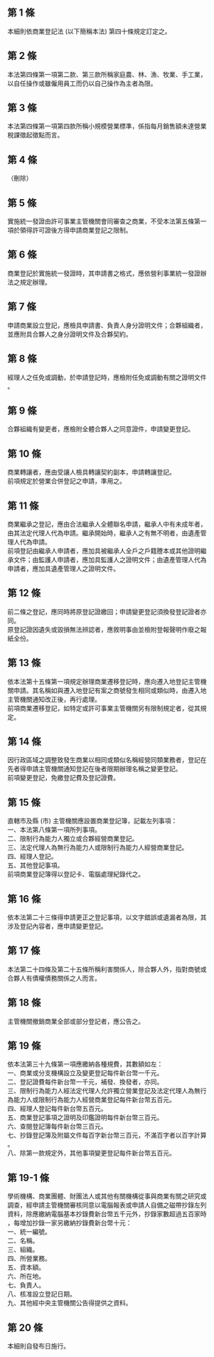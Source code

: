 第 1 條
-------
本細則依商業登記法 (以下簡稱本法) 第四十條規定訂定之。

第 2 條
-------
本法第四條第一項第二款、第三款所稱家庭農、林、漁、牧業、手工業，  
以自任操作或雖僱用員工而仍以自己操作為主者為限。

第 3 條
-------
本法第四條第一項第四款所稱小規模營業標準，係指每月銷售額未達營業  
稅課徵起徵點而言。

第 4 條
-------
（刪除）

第 5 條
-------
實施統一發證由許可事業主管機關會同審查之商業，不受本法第五條第一  
項於領得許可證後方得申請商業登記之限制。

第 6 條
-------
商業登記於實施統一發證時，其申請書之格式，應依營利事業統一發證辦  
法之規定辦理。

第 7 條
-------
申請商業設立登記，應檢具申請書、負責人身分證明文件；合夥組織者，  
並應附具合夥人之身分證明文件及合夥契約。

第 8 條
-------
經理人之任免或調動，於申請登記時，應檢附任免或調動有關之證明文件  
。

第 9 條
-------
合夥組織有變更者，應檢附全體合夥人之同意證件，申請變更登記。

第 10 條
--------
商業轉讓者，應由受讓人檢具轉讓契約副本，申請轉讓登記。  
前項規定於營業合併登記之申請，準用之。

第 11 條
--------
商業繼承之登記，應由合法繼承人全體聯名申請，繼承人中有未成年者，  
由其法定代理人代為申請。繼承開始時，繼承人之有無不明者，由遺產管  
理人代為申請。  
前項登記由繼承人申請者，應加具被繼承人全戶之戶籍謄本或其他證明繼  
承文件；由監護人申請者，應加具監護人之證明文件；由遺產管理人代為  
申請者，應加具遺產管理人之證明文件。

第 12 條
--------
前二條之登記，應同時將原登記證繳回；申請變更登記須換發登記證者亦  
同。  
原登記證因遺失或毀損無法辨認者，應敘明事由並檢附登報聲明作廢之報  
紙全份。

第 13 條
--------
依本法第十五條第一項規定辦理商業遷移登記時，應向遷入地登記主管機  
關申請。其名稱如與遷入地登記有案之商號發生相同或類似時，由遷入地  
主管機關通知改正後，再行處理。  
前項商業遷移登記，如特定或許可事業主管機關另有限制規定者，從其規  
定。

第 14 條
--------
因行政區域之調整致發生商業以相同或類似名稱經營同類業務者，登記在  
先者得申請主管機關通知登記在後者限期辦理名稱之變更登記。  
前項變更登記，免繳登記費及登記證費。

第 15 條
--------
直轄市及縣 (市) 主管機關應設置商業登記簿，記載左列事項：  
一、本法第八條第一項所列事項。  
二、限制行為能力人獨立或合夥經營商業登記。  
三、法定代理人為無行為能力人或限制行為能力人經營商業登記。  
四、經理人登記。  
五、其他登記事項。  
前項商業登記簿得以登記卡、電腦處理紀錄代之。

第 16 條
--------
依本法第二十三條得申請更正之登記事項，以文字錯誤或遺漏者為限，其  
涉及登記內容者，應申請變更登記。

第 17 條
--------
本法第二十四條及第二十五條所稱利害關係人，除合夥人外，指對商號或  
合夥人有債權債務關係之人而言。

第 18 條
--------
主管機關撤銷商業全部或部分登記者，應公告之。

第 19 條
--------
依本法第三十九條第一項應繳納各種規費，其數額如左：  
一、商業或分支機構設立及變更登記每件新台幣一千元。  
二、登記證費每件新台幣一千元，補發、換發者，亦同。  
三、限制行為能力人經法定代理人允許獨立營業登記及法定代理人為無行  
    為能力人或限制行為能力人經營商業登記每件新台幣五百元。  
四、經理人登記每件新台幣五百元。  
五、商業登記事項之證明及印鑑證明每件新台幣三百元。  
六、查閱登記簿每件新台幣三百元。  
七、抄錄登記簿及附屬文件每百字新台幣三百元，不滿百字者以百字計算  
    。  
八、除第一款規定外，其他事項變更登記每件新台幣五百元。

第 19-1 條
----------
學術機構、商業團體、財團法人或其他有關機構從事與商業有關之研究或  
調查，經申請主管機關審核同意以電腦報表或申請人自備之磁帶抄錄左列  
資料，除應繳納電腦基本抄錄費新台幣五千元外，抄錄家數超過五百家時  
，每增加抄錄一家另繳納抄錄費新台幣十元：  
一、統一編號。  
二、名稱。  
三、組織。  
四、所營業務。  
五、資本額。  
六、所在地。  
七、負責人。  
八、核准設立登記日期。  
九、其他經中央主管機關公告得提供之資料。

第 20 條
--------
本細則自發布日施行。

